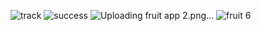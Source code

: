![track](https://github.com/kururu-abdo/FruitStore/assets/45058799/84e20970-a9d4-4065-9cd3-95442db5dbe0)
![success](https://github.com/kururu-abdo/FruitStore/assets/45058799/83aac8fe-72eb-47e1-9f2c-3cf0814cbdf2)
![Uploading fruit app 2.png…]()
![fruit 6](https://github.com/kururu-abdo/FruitStore/assets/45058799/ec44e3e3-ef2c-4ede-ba15-8cb8a6c3aff0)

